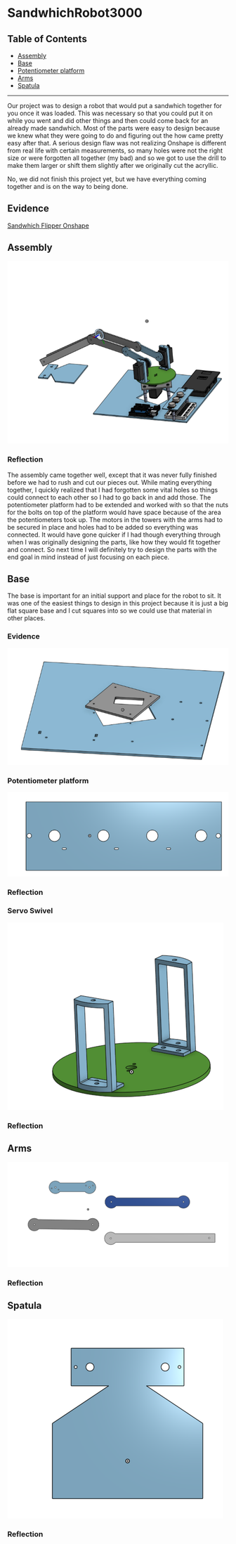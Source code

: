 # SandwhichRobot3000

## Table of Contents
* [Assembly](#Assembly)
* [Base](#Base)
* [Potentiometer platform](#Potentiometer_Platform)
* [Arms](#Arms)
* [Spatula](#Spatula)
---

Our project was to design a robot that would put a sandwhich together for you once it was loaded. This was necessary so that you could put it on while you went and did other things and then could come back for an already made sandwhich. Most of the parts were easy to design because we knew what they were going to do and figuring out the how came pretty easy after that. A serious design flaw was not realizing Onshape is different from real life with certain measurements, so many holes were not the right size or were forgotten all together (my bad) and so we got to use the drill to make them larger or shift them slightly after we originally cut the acryllic. 

No, we did not finish this project yet, but we have everything coming together and is on the way to being done. 

## Evidence

[Sandwhich Flipper Onshape](https://cvilleschools.onshape.com/documents/23afe8a9a6bca3f551e5893c/w/58240e3444805d98e7b97f96/e/02a63b4ea5cf56bc83ce4a2e)

## Assembly

![Assembly](Images/Assembly1.PNG)

### Reflection

The assembly came together well, except that it was never fully finished before we had to rush and cut our pieces out. While mating everything together, I quickly realized that I had forgotten some vital holes so things could connect to each other so I had to go back in and add those. The potentiometer platform had to be extended and worked with so that the nuts for the bolts on top of the platform would have space because of the area the potentiometers took up. The motors in the towers with the arms had to be secured in place and holes had to be added so everything was connected. It would have gone quicker if I had though everything through when I was originally designing the parts, like how they would fit together and connect. So next time I will definitely try to design the parts with the end goal in mind instead of just focusing on each piece. 

## Base 

The base is important for an initial support and place for the robot to sit. It was one of the easiest things to design in this project because it is just a big flat square base and I cut squares into so we could use that material in other places. 

### Evidence

![Base](Images/base.PNG)


### Potentiometer platform


![Potentiometer Platform](Images/platform.PNG)




### Reflection

### Servo Swivel


![Swivel Servos](Images/swivel.PNG)




### Reflection

## Arms 


![Arms](Images/arms.PNG)


### Reflection



## Spatula

![Spatula](Images/spatula.PNG)

### Reflection
 





